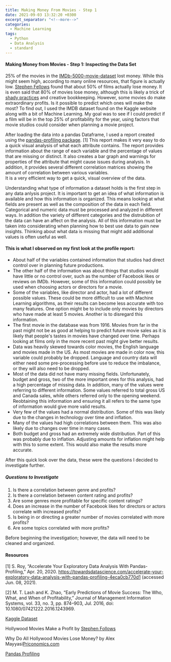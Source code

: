 ```yaml
---
title: Making Money From Movies - Step 1
date: 2021-09-03 13:32:20 +0300
excerpt_separator: "<!--more-->"
categories:
  - Machine Learning
tags:
  - Python
  - Data Analysis
  - standard
---
```


#### Making Money from Movies - Step 1: Inspecting the Data Set

25% of the movies in the [IMDb-5000-movie-dataset](https://www.kaggle.com/carolzhangdc/imdb-5000-movie-dataset) lost money.  While this might seem high, according to many online resources, that figure is actually low. [Stephen Fellows](https://stephenfollows.com/hollywood-movies-make-a-profit/) found that about 50% of films actually lose money. It is even said that 80% of movies lose money, although this is likely a trick of [shady practices](https://priceonomics.com/why-do-all-hollywood-movies-lose-money/) and creative bookkeeping. However, some movies do make extraordinary profits. Is it possible to predict which ones will make the most? To find out, I used the IMDB dataset found on the Kaggle website along with a bit of Machine Learning. My goal was to see if I could predict if a film will be in the top 25% of profitability for the year, using factors that movie studios could consider when planning a movie project.   

After loading the data into a pandas Dataframe, I used a report created using the [pandas-profiling package](https://pandas-profiling.github.io/pandas-profiling/docs/master/index.html). [1] This report makes it very easy to do a quick visual analysis of what each attribute contains. The report provides information about the range of each variable and the percentage of values that are missing or distinct. It also creates a bar graph and warnings for properties of the attribute that might cause issues during analysis. In addition, it provides several different correlation matrices showing the amount of correlation between various variables.  
It is a very efficient way to get a quick, visual overview of the data. 

Understanding what type of information a dataset holds is the first step in any data anlysis project. It is important to get an idea of what information is available and how this information is organized. This means looking at what fields are present as well as the composition of the data in each field. Categorical and numeric data must be processed and analyzed in different ways. In addition the variety of different categories and the distrubition of the data can have an affect on the analysis. All of this information must be taken into considerating when planning how to best use data to gain new insights. Thinking about what data is missing that might add additional values is often useful as well.

#### This is what I observed on my first look at the profile report:

*	About half of the variables contained information that studios had direct control over in planning future productions.
*	The other half of the information was about things that studios would have little or no control over, such as the number of Facebook likes or reviews on IMDb. However, some of this information could possibly be used when choosing actors or directors for a movie.
*	Some of the variables, like director and actor, had a lot of different possible values. These could be more difficult to use with Machine Learning algorithms, as their results can become less accurate with too many features. One option might be to include only movies by directors who have made at least 5 movies. Another is to disregard this information.
*	The first movie in the database was from 1916. Movies from far in the past might not be as good at helping to predict future movie sales as it is likely that people's tastes in movies have changed over time. Perhaps looking at films only in the more recent past might give better results.
*	Data was heavily skewed towards color movies, the English language and movies made in the US. As most movies are made in color now, this variable could probably be dropped. Language and country data will either need some pre-processing before use to reduce the imbalance, or they will also need to be dropped.
*	Most of the data did not have many missing fields. Unfortunately, budget and gross, two of the more important ones for this analysis, had a high percentage of missing data. In addition, many of the values were referring to different information. Some values referred to total gross US and Canada sales, while others referred only to the opening weekend. Reobtaining this information and ensuring it all refers to the same type of information would give more valid results.
*	Very few of the values had a normal distribution. Some of this was likely due to the changes in technology over time and inflation.
*	Many of the values had high correlations between them. This was also likely due to changes over time in many cases. 
*	Both budget and gross had an extremely wide distribution. Part of this was probably due to inflation. Adjusting amounts for inflation might help with this to some extent. This would also make the results more accurate.

After this quick look over the data, these were the questions I decided to investigate further. 

##### Questions to Investigate

1.	Is there a correlation between genre and profits?
2.	Is there a correlation between content rating and profits?
3.	Are some genres more profitable for specific content ratings?
4.	Does an increase in the number of Facebook likes for directors or actors correlate with increased profits?
5.	Is being in or directing a greater number of movies correlated with more profits?
6.	Are some topics correlated with more profits?

Before beginning the investigation; however, the data will need to be cleaned and organized.

#### Resources

[1]	S. Roy, “Accelerate Your Exploratory Data Analysis With Pandas-Profiling,” Apr. 20, 2020. https://towardsdatascience.com/accelerate-your-exploratory-data-analysis-with-pandas-profiling-4eca0cb770d1 (accessed Jun. 08, 2021).

[2]	M. T. Lash and K. Zhao, “Early Predictions of Movie Success: The Who, What, and When of Profitability,” Journal of Management Information Systems, vol. 33, no. 3, pp. 874–903, Jul. 2016, doi: 10.1080/07421222.2016.1243969.

[Kaggle Dataset](https://www.kaggle.com/carolzhangdc/imdb-5000-movie-dataset)

Hollywood Movies Make a Profit by [Stephen Follows](https://stephenfollows.com/hollywood-movies-make-a-profit/)

Why Do All Hollywood Movies Lose Money? by Alex Mayyasi[Priconomics.com](https://priceonomics.com/why-do-all-hollywood-movies-lose-money/)

[Pandas Profiling](https://pandas-profiling.github.io/pandas-profiling/docs/master/index.html)
